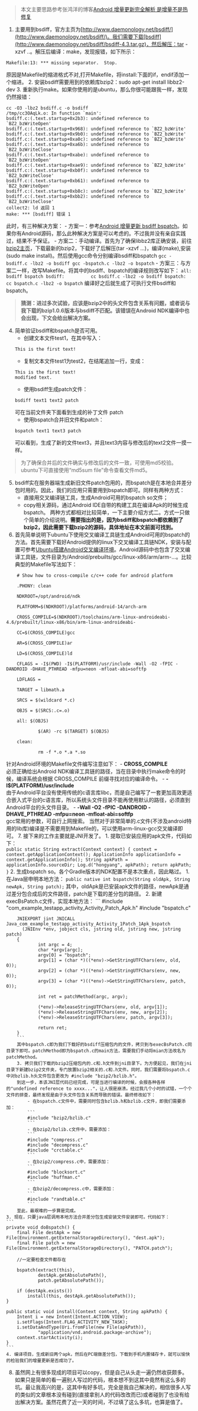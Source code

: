 > 本文主要思路参考张鸿洋的博客[Android 增量更新完全解析 是增量不是热修复](http://blog.csdn.net/lmj623565791/article/details/52761658)

1. 主要用到bsdiff，官方主页为[http://www.daemonology.net/bsdiff/](http://www.daemonology.net/bsdiff/)。我们需要下载[bsdiff](http://www.daemonology.net/bsdiff/bsdiff-4.3.tar.gz)，然后解压：tar -xzvf ..。解压后编译：make，发现报错，如下所示：
```
Makefile:13: *** missing separator.  Stop.
```
原因是Makefile的缩进格式不对,打开Makefile，将install:下面的if，endif添加一个缩进。
2. 安装bsdiff需要用到的依赖库bzip2：sudo apt-get install libbz2-dev
3. 重新执行make。如果你使用的是ubuntu，那么你很可能跟我一样，发现仍然报错：
```
cc -O3 -lbz2 bsdiff.c -o bsdiff
/tmp/cc3OAqLk.o: In function `main':
bsdiff.c:(.text.startup+0x2b3): undefined reference to `BZ2_bzWriteOpen'
bsdiff.c:(.text.startup+0x968): undefined reference to `BZ2_bzWrite'
bsdiff.c:(.text.startup+0x9b0): undefined reference to `BZ2_bzWrite'
bsdiff.c:(.text.startup+0xa0c): undefined reference to `BZ2_bzWrite'
bsdiff.c:(.text.startup+0xa6b): undefined reference to `BZ2_bzWriteClose'
bsdiff.c:(.text.startup+0xabe): undefined reference to `BZ2_bzWriteOpen'
bsdiff.c:(.text.startup+0xae9): undefined reference to `BZ2_bzWrite'
bsdiff.c:(.text.startup+0xb0f): undefined reference to `BZ2_bzWriteClose'
bsdiff.c:(.text.startup+0xb61): undefined reference to `BZ2_bzWriteOpen'
bsdiff.c:(.text.startup+0xb8c): undefined reference to `BZ2_bzWrite'
bsdiff.c:(.text.startup+0xbb2): undefined reference to `BZ2_bzWriteClose'
collect2: ld 返回 1
make: *** [bsdiff] 错误 1
```
此时，有三种解决方案：
	- 方案一：参考[Android 增量更新 bsdiff bspatch](http://blog.csdn.net/shichaosong/article/details/21179703)。如果你有Android源码，那么此种解决方案是可以考虑的。不过我并没有亲自实践过，结果不予保证。
	- 方案二：手动编译。首先为了确保libbz2库正确安装，前往[bzip2主页](http://www.bzip.org/)，下载最新的bzip2，下载好了后解压(tar -xzvf ...)，编译(make),安装(sudo make install)。然后使用gcc命令分别编译bsdiff和bspatch
	```
	gcc -bsdiff.c -lbz2 -o bsdiff
	gcc -bspatch.c -lbz2 -o bspatch
	```
	- 方案三：与方案二一样，改写Makefile。将其中的bsdiff、bspatch的编译规则改写如下：
	```
	all:            bsdiff bspatch
	bsdiff:         
        cc bsdiff.c -lbz2 -o bsdiff
	bspatch:        
        cc bspatch.c -lbz2 -o bspatch
	```
编译好之后就生成了可执行文件bsdiff和bspatch。
>**猜测：进过多次试验，应该是bzip2中的头文件包含关系有问题，或者说与我下载的bzip1.0.6版本与bsdiff不匹配。该错误在Android NDK编译中也会出现，下文会给出解决方案。**

4. 简单验证bsdiff和bspatch是否可用。
	- 创建文本文件test1，在其中写入：
	```
	This is the first text!
	```
	- 复制文本文件test1为test2，在结尾追加一行，变成：
	```
	This is the first text!
	modified text.
	```
	- 使用bsdiff生成patch文件：
	```
	bsdiff text1 text2 patch
	```
	可在当前文件夹下面看到生成的补丁文件 patch
	- 使用bspatch合并旧文件和patch：
	```
	bspatch text1 text3 patch
	```
	可以看到，生成了新的文件text3，并且text3内容与修改后的text2文件一摸一样。
> 为了确保合并后的文件确实与修改后的文件一致，可使用md5校验。ubuntu下可直接使用“md5sum file”命令查看文件md5。
5. bsdiff实在服务器端生成新旧文件patch包用的，而bspatch是在本地合并差分包时用的。因此，我们的应用只需要用到bspatch即可。同样有两种方式：
	- 直接用交叉编译链工具，生成Android可用的bspatch so文件；
	- copy相关源码，通过Android IDE自带的构建工具在编译Apk的时候生成bspatch。
两种方式都相对比较简单，一下主要介绍方式二。方式一只做个简单的介绍说明。**需要指出的是，因为bsdiff和bspatch都依赖到了bzip2，因此需要下载bzip2的源码，具体地址在本文前面可找到。**
6. 首先简单说明下ubuntu下使用交叉编译工具链生成Android可用的bspatch的方法。首先需要下载好Android提供的linux下交叉编译工具链NDK，安装与配置可参考[Ubuntu搭建Android交叉编译环境](http://www.cnblogs.com/xieyajie/p/4727706.html)。Android源码中也包含了交叉编译工具链，文件目录为/Android/prebuilts/gcc/linux-x86/arm/arm-...。比较典型的Makefile写法如下：  
```
	# Show how to cross-compile c/c++ code for android platform
	
	.PHONY: clean
	
	NDKROOT=/opt/android/ndk
	
	PLATFORM=$(NDKROOT)/platforms/android-14/arch-arm
	
	CROSS_COMPILE=$(NDKROOT)/toolchains/arm-linux-androideabi-4.6/prebuilt/linux-x86/bin/arm-linux-androideabi-
	
	CC=$(CROSS_COMPILE)gcc
	
	AR=$(CROSS_COMPILE)ar
	
	LD=$(CROSS_COMPILE)ld
	
	CFLAGS = -I$(PWD) -I$(PLATFORM)/usr/include -Wall -O2 -fPIC -DANDROID -DHAVE_PTHREAD -mfpu=neon -mfloat-abi=softfp
	
	LDFLAGS =
	
	TARGET = libmath.a
	
	SRCS = $(wildcard *.c)
	
	OBJS = $(SRCS:.c=.o)
	
	all: $(OBJS)
	
	        $(AR) -rc $(TARGET) $(OBJS)
	
	clean:
	
	        rm -f *.o *.a *.so
```
针对Android环境的Makefile文件编写注意如下：
	- **CROSS_COMPILE**  
		必须正确给出Android NDK编译工具链的路径，当在目录中执行make命令的时候，编译系统会根据 CROSS_COMPILE 前缀寻找对应的编译命令。
	- **-I$(PLATFORM)/usr/include**  
		由于Android平台没有使用传统的c语言库libc，而是自己编写了一套更加高效更适合嵌入式平台的c语言库，所以系统头文件目录不能再使用默认的路径，必须直到Android平台的头文件目录。
	- **-Wall -O2 -fPIC -DANDROID -DHAVE_PTHREAD -mfpu=neon -mfloat-abi=softfp**  
		gcc常用的参数，可自行上网搜索。
当然对于非常简单的.c文件(不涉及android特用的lib库)编译是不需要用到Makefile的，可以使用arm-linux-gcc交叉编译即可。
7. 接下来的工作主要就是JNI开发了。
	1. 提取已安装应用的apk文件，代码如下：  
	```
    	public static String extract(Context context) {
    		context = context.getApplicationContext();
        	ApplicationInfo applicationInfo = context.getApplicationInfo();
        	String apkPath = applicationInfo.sourceDir;
        	Log.d("hongyang", apkPath);
        	return apkPath;
    	}
	```
	2. 生成bspatch so。各个Gradle版本的NDK配置不是本次重点，因此略过。
		1. 在Java层申明本地方法：
		```
		public native int bspatch(String oldApk, String newApk, String patch);
		```
		其中，oldApk是已安装apk文件的路径，newApk是通过差分包合成后的文件路径，patch是下载的差分包的路径。
		2. 新建execBsPatch.c文件，实现本地方法：
		```
		#include "com_example_testapp_activity_Activity_Patch_Apk.h"
		#include "bspatch.c"
		
		JNIEXPORT jint JNICALL Java_com_example_testapp_activity_Activity_1Patch_1Apk_bspatch
		  (JNIEnv *env, jobject cls, jstring old, jstring new, jstring patch)
		{
			    int argc = 4;
			    char *argv[argc];
			    argv[0] = "bspatch";
			    argv[1] = (char *)((*env)->GetStringUTFChars(env, old, 0));
			    argv[2] = (char *)((*env)->GetStringUTFChars(env, new, 0));
			    argv[3] = (char *)((*env)->GetStringUTFChars(env, patch, 0));
			
			    int ret = patchMethod(argc, argv);
			
			    (*env)->ReleaseStringUTFChars(env, old, argv[1]);
			    (*env)->ReleaseStringUTFChars(env, new, argv[2]);
			    (*env)->ReleaseStringUTFChars(env, patch, argv[3]);
			
			    return ret;
		}
		```
		其中bspatch.c即为我们下载好的bsdiff压缩包内的文件，拷贝到与execBsPatch.c同目录下即可。patchMethod即为bspatch.c的main方法，需要我们手动将mian方法改名为patchMethod。
		3. 拷贝我们下载的bzip2压缩包内的.c和.h文件到jni目录下。为方便起见，我们在jni目录下新建bzip2文件夹，专门放置bzip2相关的.c和.h文件。同时，我们需要将bspatch.c中对bzlib.h头文件包含更改为 #include "bzip2/bzlib.h"。
		到这一步，本该JNI层代码已经完成，可是当进行编译的时候，会报各种各样的"undefined reference to xxxx..."，让人很是崩溃。经过我几个小时的试错，一个个文件的排查，最终发现是由于头文件包含关系而导致的错误。最终修改如下：
			- 在bspatch.c文件中，需要同时包含bzlib.h和bzlib.c文件，即我们需要添加：
			```
			#include "bzip2/bzlib.c"
			```
			- 在bzip2/bzlib.c文件中，需要添加：
			```
			#include "compress.c"
			#include "decompress.c"
			#include "crctable.c"
			```
			- 在bzip2/compress.c中，需要添加：
			```
			#include "blocksort.c"
			#include "huffman.c"
			```
			- 在bzip2/decompress.c中，需要添加：
			```
			#include "randtable.c"
			```
		至此，最艰难的一步算是完成。
	3. 现在，只要java层调用本地方法合并差分包生成安装文件安装即可。代码如下：
	```
	private void doBspatch() {
    	final File destApk = new File(Environment.getExternalStorageDirectory(), "dest.apk");
    	final File patch = new File(Environment.getExternalStorageDirectory(), "PATCH.patch");

    	//一定要检查文件都存在

    	bspatch(extract(this),
            	destApk.getAbsolutePath(),
            	patch.getAbsolutePath());

    	if (destApk.exists())
        	install(this, destApk.getAbsolutePath());
    }

	public static void install(Context context, String apkPath) {
        Intent i = new Intent(Intent.ACTION_VIEW);
        i.setFlags(Intent.FLAG_ACTIVITY_NEW_TASK);
        i.setDataAndType(Uri.fromFile(new File(apkPath)),
                "application/vnd.android.package-archive");
        context.startActivity(i);
    }
	```
	4. 编译项目，生成新旧两个apk，然后在PC端做差分包，下载到手机内置储存卡，就可以愉快的检验我们的增量更新是否成功了。
8. 虽然网上有很多现成的项目可以copy，但是自己从头走一遍仍然收获颇多。如果只是简单的看一遍别人写过的代码，根本想不到这其中竟然有这么多的坑。最让我高兴的是，这其中有好多坑，完全是我自己解决的，相信很多人写的类似的文章根本没有碰到(直接拿别人的代码改改而已)或者碰到了也没有给出解决方案。虽然花费了近一天的时间，不过填了这么多坑，也算是值了。